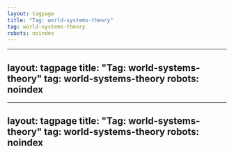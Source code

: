 ```yaml
---
layout: tagpage
title: "Tag: world-systems-theory"
tag: world-systems-theory
robots: noindex
---
```

---
layout: tagpage
title: "Tag: world-systems-theory"
tag: world-systems-theory
robots: noindex
---
---
layout: tagpage
title: "Tag: world-systems-theory"
tag: world-systems-theory
robots: noindex
---
